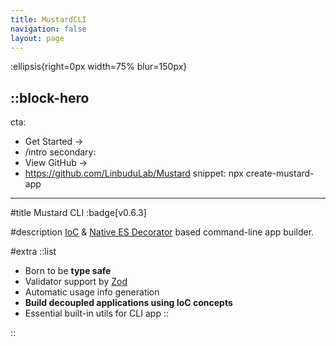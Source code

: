 ```yaml
---
title: MustardCLI
navigation: false
layout: page
---
```


:ellipsis{right=0px width=75% blur=150px}

::block-hero
---
cta:
  - Get Started →
  - /intro
secondary:
  - View GitHub →
  - https://github.com/LinbuduLab/Mustard
snippet: npx create-mustard-app
---

#title
Mustard CLI :badge[v0.6.3]

#description
[IoC](https://en.wikipedia.org/wiki/Inversion_of_control) & [Native ES Decorator](https://github.com/tc39/proposal-decorators) based command-line app builder.

#extra
  ::list
  - Born to be **type safe**
  - Validator support by [Zod](https://github.com/colinhacks/zod)
  - Automatic usage info generation
  - **Build decoupled applications using IoC concepts**
  - Essential built-in utils for CLI app
  ::

::
